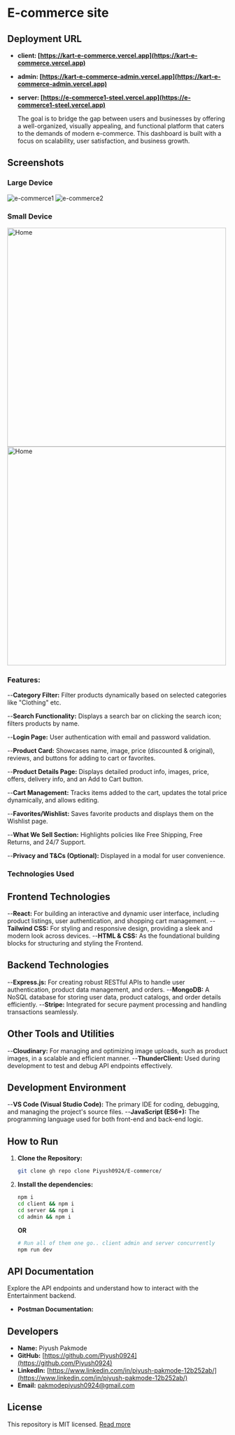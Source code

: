 # E-commerce site

## Deployment URL

- **client: [https://kart-e-commerce.vercel.app](https://kart-e-commerce.vercel.app)**
- **admin: [https://kart-e-commerce-admin.vercel.app](https://kart-e-commerce-admin.vercel.app)**
- **server: [https://e-commerce1-steel.vercel.app](https://e-commerce1-steel.vercel.app)**

  The goal is to bridge the gap between users and businesses by offering a well-organized, visually appealing, and functional platform that caters to the demands of modern e-commerce. This dashboard is built with a focus on scalability, user satisfaction, and business growth.

## Screenshots

### Large Device

![e-commerce1](https://kart-e-commerce.vercel.app/[e-commerce1.png])
![e-commerce2](https://kart-e-commerce-admin.vercel.app/[e-commerce2.png])

### Small Device

<img src="https://kart-e-commerce.vercel.app/e-commerce3.png" alt="Home" height="500">
<img src="https://kart-e-commerce-admin.vercel.app/e-commerce4.png" alt="Home" height="500">

### Features:

--**Category Filter:**
Filter products dynamically based on selected categories like "Clothing" etc.

--**Search Functionality:**
Displays a search bar on clicking the search icon; filters products by name.

--**Login Page:**
User authentication with email and password validation.

--**Product Card:**
Showcases name, image, price (discounted & original), reviews, and buttons for adding to cart or favorites.

--**Product Details Page:**
Displays detailed product info, images, price, offers, delivery info, and an Add to Cart button.

--**Cart Management:**
Tracks items added to the cart, updates the total price dynamically, and allows editing.

--**Favorites/Wishlist:**
Saves favorite products and displays them on the Wishlist page.

--**What We Sell Section:**
Highlights policies like Free Shipping, Free Returns, and 24/7 Support.

--**Privacy and T&Cs (Optional):**
Displayed in a modal for user convenience.

### Technologies Used

## Frontend Technologies

--**React:**
For building an interactive and dynamic user interface, including product listings, user authentication, and shopping cart management.
--**Tailwind CSS:**
For styling and responsive design, providing a sleek and modern look across devices.
--**HTML & CSS:**
As the foundational building blocks for structuring and styling the Frontend.

## Backend Technologies

--**Express.js:**
For creating robust RESTful APIs to handle user authentication, product data management, and orders.
--**MongoDB:**
A NoSQL database for storing user data, product catalogs, and order details efficiently.
--**Stripe:**
Integrated for secure payment processing and handling transactions seamlessly.

## Other Tools and Utilities

--**Cloudinary:**
For managing and optimizing image uploads, such as product images, in a scalable and efficient manner.
--**ThunderClient:**
Used during development to test and debug API endpoints effectively.

## Development Environment

--**VS Code (Visual Studio Code):**
The primary IDE for coding, debugging, and managing the project's source files.
--**JavaScript (ES6+):**
The programming language used for both front-end and back-end logic.

## How to Run

1. **Clone the Repository:**

   ```bash
   git clone gh repo clone Piyush0924/E-commerce/
   ```

2. **Install the dependencies:**

   ```bash
   npm i
   cd client && npm i
   cd server && npm i
   cd admin && npm i
   ```

   **OR**

   ```bash
   # Run all of them one go.. client admin and server concurrently
   npm run dev
   ```

## API Documentation

Explore the API endpoints and understand how to interact with the Entertainment backend.

- **Postman Documentation:**

## Developers

- **Name:** Piyush Pakmode
- **GitHub:** [https://github.com/Piyush0924](https://github.com/Piyush0924)
- **LinkedIn:** [https://www.linkedin.com/in/piyush-pakmode-12b252ab/](https://www.linkedin.com/in/piyush-pakmode-12b252ab/)
- **Email:** pakmodepiyush0924@gmail.com

## License

This repository is MIT licensed. [Read more](./LICENSE.txt)
